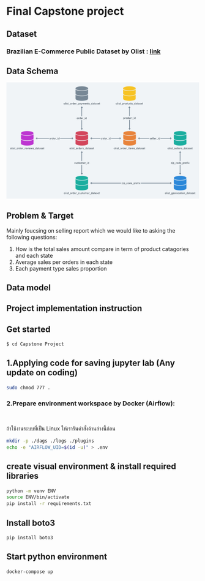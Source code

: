 # Final Capstone project

## Dataset

### Brazilian E-Commerce Public Dataset by Olist : [link](https://www.kaggle.com/datasets/olistbr/brazilian-ecommerce?resource=download)

## Data Schema

![er](./Picture%20ref/HRhd2Y0.png)
<br>

## Problem & Target
Mainly foucsing on selling report which we would like to asking the following questions:
1. How is the total sales amount compare in term of product catagories and each state
2. Average sales per orders in each state 
3. Each payment type sales proportion 

## Data model





## Project implementation instruction

## Get started
```sh
$ cd Capstone Project
```

## 1.Applying code for saving jupyter lab (Any update on coding)

```sh
sudo chmod 777 .
```

### 2.Prepare environment workspace by Docker (Airflow):
<br>

ถ้าใช้งานระบบที่เป็น Linux ให้เรารันคำสั่งด้านล่างนี้ก่อน

```sh
mkdir -p ./dags ./logs ./plugins
echo -e "AIRFLOW_UID=$(id -u)" > .env
```

## create visual environment & install required libraries
```sh
python -m venv ENV
source ENV/bin/activate
pip install -r requirements.txt
```

## Install boto3
```sh
pip install boto3
```


## Start python environment

```sh
docker-compose up
```